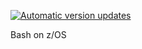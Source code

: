 [![Automatic version updates](https://github.com/ZOSOpenTools/bashport/actions/workflows/bump.yml/badge.svg)](https://github.com/ZOSOpenTools/bashport/actions/workflows/bump.yml)

Bash on z/OS
